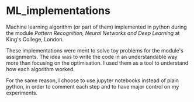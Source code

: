<h1>ML_implementations</h1>
<p>
	Machine learning algorithm (or part of them) implemented in python during the module <i>Pattern Recognition, Neural Networks and Deep Learning</i> at King's College, London.
</p>
<p>
	These implementations were ment to solve toy problems for the module's assignments. The idea was to write the code in an understandable way more than focusing on the optimisation. I used them as a tool to understand how each algorithm worked.
</p>
<p>
	For the same reason, I choose to use jupyter notebooks instead of plain python, in order to comment each step and to have major control on my experiments.
</p>